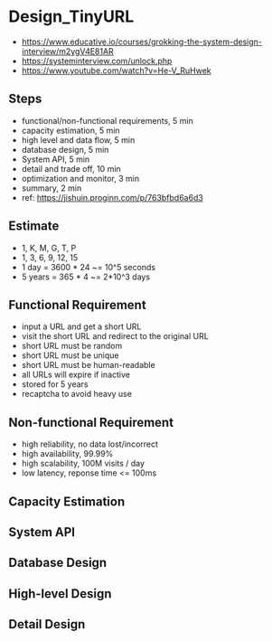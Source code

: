 # Design_TinyURL
- https://www.educative.io/courses/grokking-the-system-design-interview/m2ygV4E81AR
- https://systeminterview.com/unlock.php
- https://www.youtube.com/watch?v=He-V_RuHwek

## Steps
- functional/non-functional requirements, 5 min
- capacity estimation, 5 min
- high level and data flow, 5 min
- database design, 5 min
- System API, 5 min
- detail and trade off, 10 min
- optimization and monitor, 3 min
- summary, 2 min
- ref: https://jishuin.proginn.com/p/763bfbd6a6d3

## Estimate
- 1, K, M, G, T, P
- 1, 3, 6, 9, 12, 15
- 1 day = 3600 * 24 ~= 10^5 seconds
- 5 years = 365 * 4 ~= 2*10^3 days

## Functional Requirement
- input a URL and get a short URL
- visit the short URL and redirect to the original URL
- short URL must be random
- short URL must be unique
- short URL must be human-readable
- all URLs will expire if inactive
- stored for 5 years 
- recaptcha to avoid heavy use

## Non-functional Requirement
- high reliability, no data lost/incorrect
- high availability, 99.99% 
- high scalability, 100M visits / day
- low latency, reponse time <= 100ms

## Capacity Estimation

## System API

## Database Design

## High-level Design

## Detail Design
